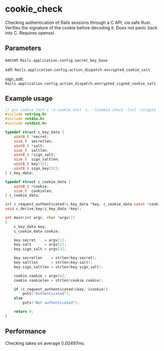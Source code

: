 # cookie_check

Checking authentication of Rails sessions through a C API, via safe Rust. Verifies the signature of the cookie before decoding it. Does not panic back into C. Requires openssl.

## Parameters

secret: `Rails.application.config.secret_key_base`

salt: `Rails.application.config.action_dispatch.encrypted_cookie_salt`

sign_salt: `Rails.application.config.action_dispatch.encrypted_signed_cookie_salt`

## Example usage

```c
// gcc cookie_test.c -o cookie_test -L. -lcookie_check -lssl -lcrypto -ldl -lpthread
#include <string.h>
#include <stdio.h>
#include <stdint.h>

typedef struct c_key_data {
    uint8_t *secret;
    size_t  secretlen;
    uint8_t *salt;
    size_t  saltlen;
    uint8_t *sign_salt;
    size_t  sign_saltlen;
    uint8_t key[32];
    uint8_t sign_key[32];
} c_key_data;

typedef struct c_cookie_data {
    uint8_t *cookie;
    size_t  cookielen;
} c_cookie_data;

int c_request_authenticated(c_key_data *key, c_cookie_data const *cookie);
void c_derive_key(c_key_data *key);

int main(int argc, char *argv[])
{
    c_key_data key;
    c_cookie_data cookie;

    key.secret    = argv[1];
    key.salt      = argv[2];
    key.sign_salt = argv[3];

    key.secretlen    = strlen(key.secret);
    key.saltlen      = strlen(key.salt);
    key.sign_saltlen = strlen(key.sign_salt);

    cookie.cookie = argv[4];
    cookie.cookielen = strlen(cookie.cookie);

    if (c_request_authenticated(&key, &cookie))
        puts("Authenticated");
    else
        puts("Not authenticated");

    return 0;
}
```

## Performance

Checking takes on average 0.00497ms.
